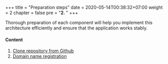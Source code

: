 +++
title = "Preparation steps"
date = 2020-05-14T00:38:32+07:00
weight = 2
chapter = false
pre = "<b>2. </b>"
+++

Thorough preparation of each component will help you implement this architecture efficiently and ensure that the application works stably.

#### Content

1. [Clone repository from Github](2-preparation/1-clone-code)
2. [Domain name registration](2-preparation/2-domain-name)
